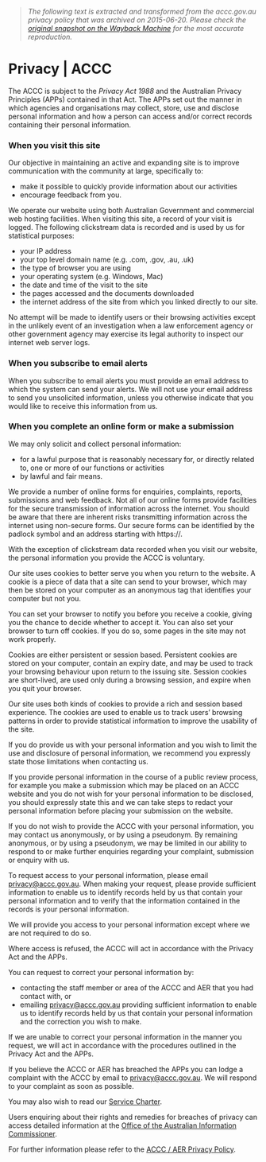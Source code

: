 > *The following text is extracted and transformed from the accc.gov.au privacy policy that was archived on 2015-06-20. Please check the [original snapshot on the Wayback Machine](https://web.archive.org/web/20150620233322id_/http%3A//www.accc.gov.au/about-us/using-our-website/privacy) for the most accurate reproduction.*

# Privacy | ACCC

The ACCC is subject to the _Privacy Act 1988_ and the Australian Privacy Principles (APPs) contained in that Act. The APPs set out the manner in which agencies and organisations may collect, store, use and disclose personal information and how a person can access and/or correct records containing their personal information.

### When you visit this site

Our objective in maintaining an active and expanding site is to improve communication with the community at large, specifically to:

  * make it possible to quickly provide information about our activities
  * encourage feedback from you.



We operate our website using both Australian Government and commercial web hosting facilities. When visiting this site, a record of your visit is logged. The following clickstream data is recorded and is used by us for statistical purposes:

  * your IP address
  * your top level domain name (e.g. .com, .gov, .au, .uk)
  * the type of browser you are using
  * your operating system (e.g. Windows, Mac)
  * the date and time of the visit to the site
  * the pages accessed and the documents downloaded
  * the internet address of the site from which you linked directly to our site.



No attempt will be made to identify users or their browsing activities except in the unlikely event of an investigation when a law enforcement agency or other government agency may exercise its legal authority to inspect our internet web server logs.

### When you subscribe to email alerts

When you subscribe to email alerts you must provide an email address to which the system can send your alerts. We will not use your email address to send you unsolicited information, unless you otherwise indicate that you would like to receive this information from us.

### When you complete an online form or make a submission

We may only solicit and collect personal information:

  * for a lawful purpose that is reasonably necessary for, or directly related to, one or more of our functions or activities
  * by lawful and fair means.



We provide a number of online forms for enquiries, complaints, reports, submissions and web feedback. Not all of our online forms provide facilities for the secure transmission of information across the internet. You should be aware that there are inherent risks transmitting information across the internet using non-secure forms. Our secure forms can be identified by the padlock symbol and an address starting with https://.

With the exception of clickstream data recorded when you visit our website, the personal information you provide the ACCC is voluntary.

Our site uses cookies to better serve you when you return to the website. A cookie is a piece of data that a site can send to your browser, which may then be stored on your computer as an anonymous tag that identifies your computer but not you.

You can set your browser to notify you before you receive a cookie, giving you the chance to decide whether to accept it. You can also set your browser to turn off cookies. If you do so, some pages in the site may not work properly.

Cookies are either persistent or session based. Persistent cookies are stored on your computer, contain an expiry date, and may be used to track your browsing behaviour upon return to the issuing site. Session cookies are short-lived, are used only during a browsing session, and expire when you quit your browser.

Our site uses both kinds of cookies to provide a rich and session based experience. The cookies are used to enable us to track users’ browsing patterns in order to provide statistical information to improve the usability of the site.

If you do provide us with your personal information and you wish to limit the use and disclosure of personal information, we recommend you expressly state those limitations when contacting us.

If you provide personal information in the course of a public review process, for example you make a submission which may be placed on an ACCC website and you do not wish for your personal information to be disclosed, you should expressly state this and we can take steps to redact your personal information before placing your submission on the website.

If you do not wish to provide the ACCC with your personal information, you may contact us anonymously, or by using a pseudonym. By remaining anonymous, or by using a pseudonym, we may be limited in our ability to respond to or make further enquiries regarding your complaint, submission or enquiry with us.

To request access to your personal information, please email [privacy@accc.gov.au](mailto:privacy@accc.gov.au). When making your request, please provide sufficient information to enable us to identify records held by us that contain your personal information and to verify that the information contained in the records is your personal information.

We will provide you access to your personal information except where we are not required to do so.

Where access is refused, the ACCC will act in accordance with the Privacy Act and the APPs.

You can request to correct your personal information by:

  * contacting the staff member or area of the ACCC and AER that you had contact with, or
  * emailing [privacy@accc.gov.au](mailto:privacy@accc.gov.au) providing sufficient information to enable us to identify records held by us that contain your personal information and the correction you wish to make.



If we are unable to correct your personal information in the manner you request, we will act in accordance with the procedures outlined in the Privacy Act and the APPs.

If you believe the ACCC or AER has breached the APPs you can lodge a complaint with the ACCC by email to [privacy@accc.gov.au](mailto:privacy@accc.gov.au). We will respond to your complaint as soon as possible.

You may also wish to read our [Service Charter](https://web.archive.org/about-us/australian-competition-consumer-commission/service-charter).

Users enquiring about their rights and remedies for breaches of privacy can access detailed information at the [Office of the Australian Information Commissioner](http://www.oaic.gov.au/).

For further information please refer to the [ACCC / AER Privacy Policy](https://web.archive.org/publications/accc-aer-privacy-policy).

